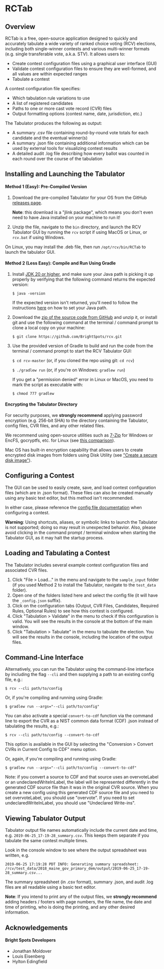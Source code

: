# RCTab

## Overview

RCTab is a free, open-source application designed to quickly and accurately tabulate a wide variety of ranked choice voting (RCV) elections, including both single-winner contests and various multi-winner formats (e.g. single transferable vote, a.k.a. STV). It allows users to:
- Create contest configuration files using a graphical user interface (GUI)
- Validate contest configuration files to ensure they are well-formed, and all values are within expected ranges
- Tabulate a contest

A contest configuration file specifies:
- Which tabulation rule variations to use
- A list of registered candidates 
- Paths to one or more cast vote record (CVR) files
- Output formatting options (contest name, date, jurisdiction, etc.)

The Tabulator produces the following as output:
- A summary .csv file containing round-by-round vote totals for each candidate and the eventual winner(s)
- A summary .json file containing additional information which can be used by external tools for visualizing contest results
- A detailed audit .log file describing how every ballot was counted in each round over the course of the tabulation

## Installing and Launching the Tabulator

#### Method 1 (Easy): Pre-Compiled Version

1. Download the pre-compiled Tabulator for your OS from the GitHub [releases page](https://github.com/BrightSpots/rcv/releases).

    **Note**: this download is a "jlink package", which means you don't even need to have Java installed on your machine to run it!

2. Unzip the file, navigate to the `bin` directory, and launch the RCV Tabulator GUI by running the `rcv` script if using MacOS or Linux, or `rcv.bat` if using Windows.

On Linux, you may install the .deb file, then run `/opt/rcv/bin/RCTab` to launch the tabulator GUI.

#### Method 2 (Less Easy): Compile and Run Using Gradle

1. Install [JDK 20 or higher](https://jdk.java.net/), and make sure your Java path is picking it up properly by
   verifying that the following command returns the expected version:
    
    `$ java -version`
    
    If the expected version isn't returned, you'll need to follow the instructions [here](https://www.java.com/en/download/help/path.xml) on how to set your Java path.

2. Download the [zip of the source code from GitHub](https://github.com/BrightSpots/rcv/archive/master.zip) and unzip it, or install git and use the following command at the terminal / command prompt to clone a local copy on your machine:
    
    `$ git clone https://github.com/BrightSpots/rcv.git`

3. Use the provided version of Gradle to build and run the code from the terminal / command prompt to start the RCV Tabulator GUI:
    
    `$ cd rcv-master` (or, if you cloned the repo using git: `cd rcv`)
    
    `$ ./gradlew run` (or, if you're on Windows: `gradlew run`)

    If you get a "permission denied" error in Linux or MacOS, you need to mark the script as executable with:
    
    `$ chmod 777 gradlew`

#### Encrypting the Tabulator Directory
For security purposes, we **strongly recommend** applying password encryption (e.g. 256-bit SHA) to the directory containing the Tabulator, config files, CVR files, and any other related files.

We recommend using open-source utilities such as [7-Zip](https://www.7-zip.org/) for Windows or EncFS, gocryptfs, etc. for Linux (see [this comparison](https://nuetzlich.net/gocryptfs/comparison/)). 

Mac OS has built-in encryption capability that allows users to create encrypted disk images from folders using Disk Utility (see ["Create a secure disk image"](https://support.apple.com/guide/disk-utility/create-a-disk-image-dskutl11888/mac)). 

## Configuring a Contest

The GUI can be used to easily create, save, and load contest configuration files (which are in .json format). These files can also be created manually using any basic text editor, but this method isn't recommended.

In either case, please reference the [config file documentation](config_file_documentation.txt) when configuring a contest.

**Warning**: Using shortcuts, aliases, or symbolic links to launch the Tabulator is not supported; doing so may result in unexpected behavior. Also, please avoid clicking in the command prompt / terminal window when starting the Tabulator GUI, as it may halt the startup process.

## Loading and Tabulating a Contest

The Tabulator includes several example contest configuration files and associated CVR files.

1. Click "File > Load..." in the menu and navigate to the `sample_input` folder (if you used Method 2 to install the Tabulator, navigate to the `test_data` folder).
2. Open one of the folders listed here and select the config file (it will have the `_config.json` suffix).
3. Click on the configuration tabs (Output, CVR Files, Candidates, Required Rules, Optional Rules) to see how this contest is configured.
4. Click "Tabulation > Validate" in the menu to check if this configuration is valid. You will see the results in the console at the bottom of the main window.
5. Click "Tabulation > Tabulate" in the menu to tabulate the election. You will see the results in the console, including the location of the output files.

## Command-Line Interface

Alternatively, you can run the Tabulator using the command-line interface by including the flag `--cli` and then supplying a path to an existing config file, e.g.:

`$ rcv --cli path/to/config`

Or, if you're compiling and running using Gradle:

`$ gradlew run --args="--cli path/to/config"`

You can also activate a special `convert-to-cdf` function via the command line to export the CVR as a NIST common data
format (CDF) .json instead of tabulating the results, e.g.:

`$ rcv --cli path/to/config --convert-to-cdf`

This option is available in the GUI by selecting the "Conversion > Convert CVRs in Current Config to CDF" menu option.

Or, again, if you're compiling and running using Gradle:

`$ gradlew run --args="--cli path/to/config --convert-to-cdf"`

Note: if you convert a source to CDF and that source uses an overvoteLabel or an undeclaredWriteInLabel, the label will
be represented differently in the generated CDF source file than it was in the original CVR source. When you create a
new config using this generated CDF source file and you need to set overvoteLabel, you should use "overvote". If you
need to set undeclaredWriteInLabel, you should use "Undeclared Write-ins".

## Viewing Tabulator Output

Tabulator output file names automatically include the current date and time, e.g. `2019-06-25_17-19-28_summary.csv`. This keeps them separate if you tabulate the same contest multiple times.

Look in the console window to see where the output spreadsheet was written, e.g.

`2019-06-25 17:19:28 PDT INFO: Generating summary spreadsheet: /rcv/test_data/2018_maine_gov_primary_dem/output/2019-06-25_17-19-28_summary.csv...`

The summary spreadsheet (in .csv format), summary .json, and audit .log files are all readable using a basic text editor.

**Note**: If you intend to print any of the output files, we **strongly recommend** adding headers / footers with page numbers, the file name, the date and time of printing, who is doing the printing, and any other desired information.

## Acknowledgements

#### Bright Spots Developers

- Jonathan Moldover
- Louis Eisenberg
- Hylton Edingfield
